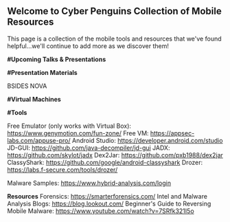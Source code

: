 ## Welcome to Cyber Penguins Collection of Mobile Resources

This page is a collection of the mobile tools and resources that we've found helpful...we'll continue to add more as we discover them!

**#Upcoming Talks & Presentations**

**#Presentation Materials**

BSIDES NOVA

**#Virtual Machines**

**#Tools**

Free Emulator (only works with Virtual Box): https://www.genymotion.com/fun-zone/
Free VM: https://appsec-labs.com/appuse-pro/
Android Studio: https://developer.android.com/studio
JD-GUI: https://github.com/java-decompiler/jd-gui
JADX: https://github.com/skylot/jadx
Dex2Jar: https://github.com/pxb1988/dex2jar
ClassyShark: https://github.com/google/android-classyshark
Drozer: https://labs.f-secure.com/tools/drozer/

Malware Samples: https://www.hybrid-analysis.com/login

**Resources**
Forensics: https://smarterforensics.com/
Intel and Malware Analysis Blogs: https://blog.lookout.com/
Beginner's Guide to Reversing Mobile Malware: https://www.youtube.com/watch?v=7SRfk321I5o
